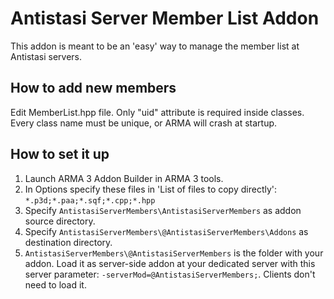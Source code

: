 # Antistasi Server Member List Addon

This addon is meant to be an 'easy' way to manage the member list at Antistasi servers.

## How to add new members

Edit MemberList.hpp file. Only "uid" attribute is required inside classes. Every class name must be unique, or ARMA will crash at startup.

## How to set it up

1. Launch ARMA 3 Addon Builder in ARMA 3 tools.
2. In Options specify these files in 'List of files to copy directly': `*.p3d;*.paa;*.sqf;*.cpp;*.hpp`
3. Specify `AntistasiServerMembers\AntistasiServerMembers` as addon source directory.
4. Specify `AntistasiServerMembers\@AntistasiServerMembers\Addons` as destination directory.
5. `AntistasiServerMembers\@AntistasiServerMembers` is the folder with your addon. Load it as server-side addon at your dedicated server with this server parameter: `-serverMod=@AntistasiServerMembers;`. Clients don't need to load it.
